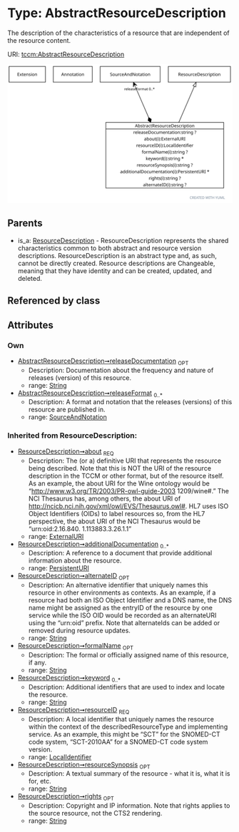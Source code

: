 
# Type: AbstractResourceDescription


The description of the characteristics of a resource that are independent of the resource content.

URI: [tccm:AbstractResourceDescription](https://hotecosystem.org/tccm/AbstractResourceDescription)


![img](images/AbstractResourceDescription.svg)

## Parents

 *  is_a: [ResourceDescription](ResourceDescription.md) - ResourceDescription represents the shared characteristics common to both abstract and resource version descriptions. ResourceDescription is an abstract type and, as such, cannot be directly created. Resource descriptions are Changeable, meaning that they have identity and can be created, updated, and deleted.

## Referenced by class


## Attributes


### Own

 * [AbstractResourceDescription➞releaseDocumentation](AbstractResourceDescription_releaseDocumentation.md)  <sub>OPT</sub>
    * Description: Documentation about the frequency and nature of releases (version) of this resource.
    * range: [String](types/String.md)
 * [AbstractResourceDescription➞releaseFormat](AbstractResourceDescription_releaseFormat.md)  <sub>0..*</sub>
    * Description: A format and notation that the releases (versions) of this resource are published in.
    * range: [SourceAndNotation](SourceAndNotation.md)

### Inherited from ResourceDescription:

 * [ResourceDescription➞about](ResourceDescription_about.md)  <sub>REQ</sub>
    * Description: The (or a) definitive URI that represents the resource being described. Note that this is NOT the URI of the resource description in the TCCM or other format, but of the resource itself. As an example, the about URI for the Wine ontology would be “http://www.w3.org/TR/2003/PR-owl-guide-2003 1209/wine#.” The NCI Thesaurus has, among others, the about URI of http://ncicb.nci.nih.gov/xml/owl/EVS/Thesaurus.owl#. HL7 uses ISO Object Identifiers (OIDs) to label resources so, from the HL7 perspective, the about URI of the NCI Thesaurus would be “urn:oid:2.16.840. 1.113883.3.26.1.1”
    * range: [ExternalURI](types/ExternalURI.md)
 * [ResourceDescription➞additionalDocumentation](ResourceDescription_additionalDocumentation.md)  <sub>0..*</sub>
    * Description: A reference to a document that provide additional information about the resource.
    * range: [PersistentURI](types/PersistentURI.md)
 * [ResourceDescription➞alternateID](ResourceDescription_alternateID.md)  <sub>OPT</sub>
    * Description: An alternative identifier that uniquely names this resource in other environments as contexts. As an example, if a resource had both an ISO Object Identifier and a DNS name, the DNS name might be assigned as the entryID of the resource by one service while the ISO OID would be recorded as an alternateURI using the “urn:oid” prefix. Note that alternateIds can be added or removed during resource updates.
    * range: [String](types/String.md)
 * [ResourceDescription➞formalName](ResourceDescription_formalName.md)  <sub>OPT</sub>
    * Description: The formal or officially assigned name of this resource, if any.
    * range: [String](types/String.md)
 * [ResourceDescription➞keyword](ResourceDescription_keyword.md)  <sub>0..*</sub>
    * Description: Additional identifiers that are used to index and locate the resource.
    * range: [String](types/String.md)
 * [ResourceDescription➞resourceID](ResourceDescription_resourceID.md)  <sub>REQ</sub>
    * Description: A local identifier that uniquely names the resource within the context of the describedResourceType and implementing service. As an example, this might be “SCT” for the SNOMED-CT code system, “SCT-2010AA” for a SNOMED-CT code system version.
    * range: [LocalIdentifier](types/LocalIdentifier.md)
 * [ResourceDescription➞resourceSynopsis](ResourceDescription_resourceSynopsis.md)  <sub>OPT</sub>
    * Description: A textual summary of the resource - what it is, what it is for, etc.
    * range: [String](types/String.md)
 * [ResourceDescription➞rights](ResourceDescription_rights.md)  <sub>OPT</sub>
    * Description: Copyright and IP information. Note that rights applies to the source resource, not the CTS2 rendering.
    * range: [String](types/String.md)
